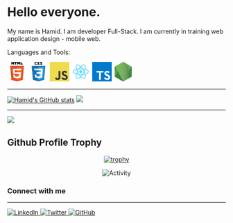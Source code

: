 # Hello everyone.

My name is Hamid. I am developer Full-Stack.
I am currently in training web application design - mobile web.

Languages and Tools:

<code><img height="45" src="https://raw.githubusercontent.com/github/explore/80688e429a7d4ef2fca1e82350fe8e3517d3494d/topics/html/html.png"></code>
<code><img height="45" src="https://raw.githubusercontent.com/github/explore/80688e429a7d4ef2fca1e82350fe8e3517d3494d/topics/css/css.png"></code>
<code><img height="45" src="https://raw.githubusercontent.com/github/explore/80688e429a7d4ef2fca1e82350fe8e3517d3494d/topics/javascript/javascript.png"></code>
<code><img height="45" src="https://raw.githubusercontent.com/github/explore/80688e429a7d4ef2fca1e82350fe8e3517d3494d/topics/react/react.png"></code>
<code><img height="45" src="https://raw.githubusercontent.com/github/explore/80688e429a7d4ef2fca1e82350fe8e3517d3494d/topics/typescript/typescript.png"></code>
<code><img height="45" src="https://raw.githubusercontent.com/github/explore/80688e429a7d4ef2fca1e82350fe8e3517d3494d/topics/nodejs/nodejs.png"></code>

---

<section>
<a href="https://github.com/IdurarDev/"><img height="150em" src="https://github-readme-stats.vercel.app/api?username=IdurarDev&show_icons=true&include_all_commits=true&theme=algolia" alt="Hamid's GitHub stats"/></a>
<a href="https://github.com/IdurarDev/"><img height="150em" src="https://github-readme-stats.vercel.app/api/top-langs/?username=IdurarDev&layout=compact&langs_count=10&include_all_commits=true&count_private=true&show_icons=true&theme=github_dark" /></a>
</section>
  
---

<a href="https://wakatime.com/@IdurarDev"><img height="150em" src="https://github-readme-stats.vercel.app/api/wakatime?username=IdurarDev&include_all_commits=true&count_private=true&show_icons=true&theme=radical"/></a>


Github Profile Trophy
---
<div align="center">
  
[![trophy](https://github-profile-trophy.vercel.app/?username=IdurarDev&theme=onestar&row=2&column=3)](https://github.com/IdurarDev)

![Activity](https://activity-graph.herokuapp.com/graph?username=IdurarDev&area=true&hide_border=true&theme=dracula)
  
</div>

### Connect with me 

---

<a href="https://www.linkedin.com/in/hamiddev78/" target="_blank">
  <img src="https://img.shields.io/static/v1?style=for-the-badge&label=LinkedIn&labelColor=silver&logo=linkedin&logoColor=blue&message=hamiddev78&color=blue&link=https://linkedin.com/in/hamiddev78" alt="LinkedIn" />
</a>
<a href="https://twitter.com/hamid_idurar" target="_blank">
  <img src="https://img.shields.io/static/v1?style=for-the-badge&label=Twitter&labelColor=silver&logo=twitter&logoColor=blue&message=hamid_idurar&color=blue&link=https://twitter.com/hamid_idurar" alt="Twitter"/>
</a>
<a href="https://github.com/IdurarDev/">
    <img src="https://img.shields.io/static/v1?style=for-the-badge&label=GitHub&labelColor=silver&logo=github&logoColor=black&message=IdurarDev&color=black&link=https://github.com/IdurarDev" alt="GitHub" />
</a>

